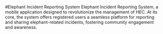 #Elephant Incident Reporting System
Elephant Incident Reporting System, a mobile application designed to revolutionize the management of HEC. At its core, the system offers registered users a seamless platform for reporting and sharing elephant-related incidents, fostering community engagement and awareness. 

